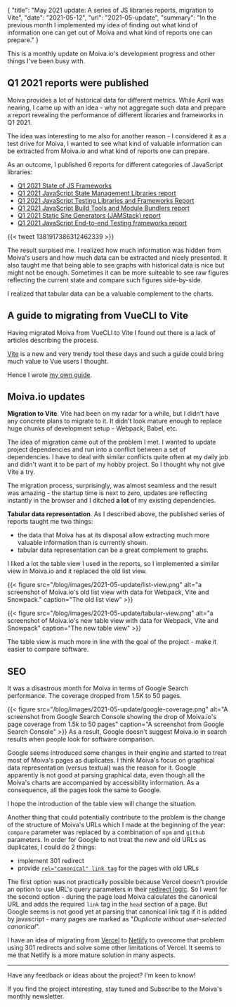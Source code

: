 {
    "title": "May 2021 update: A series of JS libraries reports, migration to Vite",
    "date": "2021-05-12",
    "url": "2021-05-update",
    "summary": "In the previous month I implemented my idea of finding out what kind of information one can get out of Moiva and what kind of reports one can prepare."
}

This is a monthly update on Moiva.io's development progress and other things I've been busy with.

## Q1 2021 reports were published
Moiva provides a lot of historical data for different metrics.
While April was nearing, I came up with an idea - why not aggregate such data and prepare a report revealing the performance of different libraries and frameworks in Q1 2021.

The idea was interesting to me also for another reason - I considered it as a test drive for Moiva, I wanted to see what kind of valuable information can be extracted from Moiva.io and what kind of reports one can prepare.

As an outcome, I published 6 reports for different categories of JavaScript libraries:
- [Q1 2021 State of JS Frameworks](https://moiva.io/blog/2021-q1-state-of-js-frameworks/)
- [Q1 2021 JavaScript State Management Libraries report](https://moiva.io/blog/2021-q1-report-state-management/)
- [Q1 2021 JavaScript Testing Libraries and Frameworks Report](https://moiva.io/blog/2021-q1-report-js-testing-libraries/)
- [Q1 2021 JavaScript Build Tools and Module Bundlers report](https://moiva.io/blog/2021-q1-report-js-build-tools-bundlers/)
- [Q1 2021 Static Site Generators (JAMStack) report](https://moiva.io/blog/2021-q1-report-js-jamstack/)
- [Q1 2021 JavaScript End-to-end Testing frameworks report](https://moiva.io/blog/2021-q1-report-end-to-end-testing-frameworks/)

{{< tweet 1381917386312462339 >}}

The result surpised me. I realized how much information was hidden from Moiva's users and how much data can be extracted and nicely presented.
It also taught me that being able to see graphs with historical data is nice but might not be enough. Sometimes it can be more suiteable to see raw figures reflecting the current state and compare such figures side-by-side. 

I realized that tabular data can be a valuable complement to the charts.

## A guide to migrating from VueCLI to Vite
Having migrated Moiva from VueCLI to Vite I found out there is a lack of articles describing the process.

[Vite](https://vitejs.dev/) is a new and very trendy tool these days and such a guide could bring much value to Vue users I thought.

Hence I wrote [my own guide](https://moiva.io/blog/the-missing-migration-guide-from-vue-cli-to-vite/).

## Moiva.io updates
__Migration to Vite__.
Vite had been on my radar for a while, but I didn't have any concrete plans to migrate to it. It didn't look mature enough to replace huge chunks of development setup - Webpack, Babel, etc.

The idea of migration came out of the problem I met. I wanted to update project dependencies and run into a conflict between a set of dependencies. I have to deal with similar conflicts quite often at my daily job and didn't want it to be part of my hobby project. So I thought why not give Vite a try.

The migration process, surprisingly, was almost seamless and the result was amazing - the startup time is next to zero, updates are reflecting instantly in the browser and I ditched __a lot__ of my existing dependencies.

<!-- {{< tweet 1385326827120599041 >}} -->

__Tabular data representation__. As I described above, the published series of reports taught me two things:
- the data that Moiva has at its disposal allow extracting much more valuable information than is currently shown.
- tabular data representation can be a great complement to graphs.

I liked a lot the table view I used in the reports, so I implemented a similar view in Moiva.io and it replaced the old list view.

{{< figure src="/blog/images/2021-05-update/list-view.png" alt="a screenshot of Moiva.io's old list view with data for Webpack, Vite and Snowpack." caption="The old list view" >}}

{{< figure src="/blog/images/2021-05-update/tabular-view.png" alt="a screenshot of Moiva.io's new table view with data for Webpack, Vite and Snowpack" caption="The new table view" >}}

The table view is much more in line with the goal of the project - make it easier to compare software.

## SEO
It was a disastrous month for Moiva in terms of Google Search performance. The coverage dropped from 1.5K to 50 pages. 

{{< figure src="/blog/images/2021-05-update/google-coverage.png" alt="A screenshot from Google Search Console showing the drop of Moiva.io's page coverage from 1.5k to 50 pages" caption="A screenshot from Google Search Console" >}}
As a result, Google doesn't suggest Moiva.io in search results when people look for software comparison.

Google seems introduced some changes in their engine and started to treat most of Moiva's pages as duplicates. I think Moiva's focus on graphical data representation (versus textual) was the reason for it. Google apparently is not good at parsing graphical data, even though all the Moiva's charts are accompanied by accessibility information. As a consequence, all the pages look the same to Google.

I hope the introduction of the table view will change the situation.

Another thing that could potentially contribute to the problem is the change of the structure of Moiva's URLs which I made at the beginning of the year: `compare` parameter was replaced by a combination of `npm` and `github` parameters. In order for Google to not treat the new and old URLs as duplicates, I could do 2 things:
- implement 301 redirect
- provide [`rel="canonical" link tag`](https://developers.google.com/search/docs/advanced/crawling/consolidate-duplicate-urls#rel-canonical-link-method) for the pages with old URLs

The first option was not practically possible because Vercel doesn't provide an option to use URL's query parameters in their [redirect logic](https://vercel.com/docs/configuration#project/redirects). So I went for the second option - during the page load Moiva calculates the canonical URL and adds the required `link` tag in the `head` section of a page. But Google seems is not good yet at parsing that canonical link tag if it is added by javascript - many pages are marked as "_Duplicate without user-selected canonical_".

I have an idea of migrating from [Vercel](http://vercel.com/) to [Netlify](https://www.netlify.com/) to overcome that problem using 301 redirects and solve some other limitations of Vercel. It seems to me that Netlify is a more mature solution in many aspects.

---

Have any feedback or ideas about the project? I'm keen to know!

If you find the project interesting, stay tuned and Subscribe to the Moiva's monthly newsletter.

